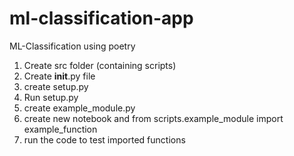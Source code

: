 # ml-classification-app
 ML-Classification using poetry

1. Create src folder (containing scripts)
2. Create __init__.py file
3. create setup.py
4. Run setup.py
4. create example_module.py
5. create new notebook and from scripts.example_module import example_function
6. run the code to test imported functions 

